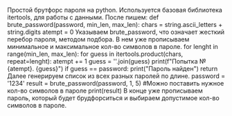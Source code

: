 Простой брутфорс пароля на python.
Используется базовая библиотека itertools, для работы с данными.
После пишем:
def brute_password(password, min_len, max_len): 
    chars = string.ascii_letters + string.digits 
    atempt = 0
Указываем brute_password, что означает жесткий перебор пароля, методом подбора. В нем уже прописываем минимальное и максимальное кол-во символов в пароле.
    for lenght in range(min_len, max_len):
        for guess in itertools.product(chars, repeat=lenght):
            atempt += 1
            guess = ''.join(guess)
            print(f"Попытка №{atempt}. {guess}")
            if guess == password:
                print("Пароль найден")
                return
Далее генерируем список из всех разных паролей по длине.
password = '1234'
result = brute_password(password, 1, 5) #Можно поставить нужное кол-во символов в пароле
print(result)
В конце уже прописываем пароль, который будет брудфорситься и выбираем допустимое кол-во символов в пароле.

